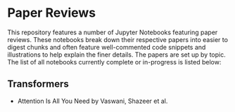# Paper Reviews

This repository features a number of Jupyter Notebooks featuring paper reviews. These notebooks break down their respective papers into easier to digest chunks and often feature well-commented code snippets and illustrations to help explain the finer details. The papers are set up by topic. The list of all notebooks currently complete or in-progress is listed below:

## Transformers
- Attention Is All You Need by Vaswani, Shazeer et al.
